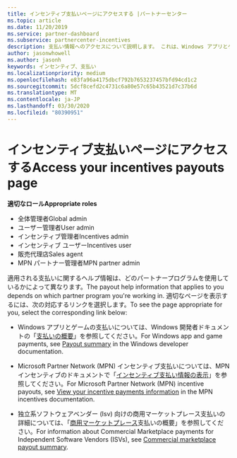 ```yaml
---
title: インセンティブ支払いページにアクセスする |パートナーセンター
ms.topic: article
ms.date: 11/20/2019
ms.service: partner-dashboard
ms.subservice: partnercenter-incentives
description: 支払い情報へのアクセスについて説明します。 これは、Windows アプリとゲームの支払いに加えて、MPN インセンティブ支払いにも適用されます。
author: jasonwhowell
ms.author: jasonh
keywords: インセンティブ、支払い
ms.localizationpriority: medium
ms.openlocfilehash: e83fa96a4175dbcf792b7653237457bfd94cd1c2
ms.sourcegitcommit: 5dcf8cefd2c4731c6a80e57c65b43521d7c37b6d
ms.translationtype: MT
ms.contentlocale: ja-JP
ms.lasthandoff: 03/30/2020
ms.locfileid: "80390951"
---
```

# <a name="access-your-incentives-payouts-page"></a><span data-ttu-id="4cc68-105">インセンティブ支払いページにアクセスする</span><span class="sxs-lookup"><span data-stu-id="4cc68-105">Access your incentives payouts page</span></span>

<span data-ttu-id="4cc68-106">**適切なロール**</span><span class="sxs-lookup"><span data-stu-id="4cc68-106">**Appropriate roles**</span></span>
-   <span data-ttu-id="4cc68-107">全体管理者</span><span class="sxs-lookup"><span data-stu-id="4cc68-107">Global admin</span></span>
-   <span data-ttu-id="4cc68-108">ユーザー管理者</span><span class="sxs-lookup"><span data-stu-id="4cc68-108">User admin</span></span>
-   <span data-ttu-id="4cc68-109">インセンティブ管理者</span><span class="sxs-lookup"><span data-stu-id="4cc68-109">Incentives admin</span></span>
-   <span data-ttu-id="4cc68-110">インセンティブ ユーザー</span><span class="sxs-lookup"><span data-stu-id="4cc68-110">Incentives user</span></span>
-   <span data-ttu-id="4cc68-111">販売代理店</span><span class="sxs-lookup"><span data-stu-id="4cc68-111">Sales agent</span></span>
-   <span data-ttu-id="4cc68-112">MPN パートナー管理者</span><span class="sxs-lookup"><span data-stu-id="4cc68-112">MPN partner admin</span></span>

<span data-ttu-id="4cc68-113">適用される支払いに関するヘルプ情報は、どのパートナープログラムを使用しているかによって異なります。</span><span class="sxs-lookup"><span data-stu-id="4cc68-113">The payout help information that applies to you depends on which partner program you're working in.</span></span> <span data-ttu-id="4cc68-114">適切なページを表示するには、次の対応するリンクを選択します。</span><span class="sxs-lookup"><span data-stu-id="4cc68-114">To see the page appropriate for you, select the corresponding link below:</span></span>

- <span data-ttu-id="4cc68-115">Windows アプリとゲームの支払いについては、Windows 開発者ドキュメントの「[支払いの概要](https://docs.microsoft.com/windows/uwp/publish/payout-summary)」を参照してください。</span><span class="sxs-lookup"><span data-stu-id="4cc68-115">For Windows app and game payments, see [Payout summary](https://docs.microsoft.com/windows/uwp/publish/payout-summary) in the Windows developer documentation.</span></span>

- <span data-ttu-id="4cc68-116">Microsoft Partner Network (MPN) インセンティブ支払いについては、MPN インセンティブのドキュメントで「[インセンティブ支払い情報の表示](understand-incentive-payouts.md)」を参照してください。</span><span class="sxs-lookup"><span data-stu-id="4cc68-116">For Microsoft Partner Network (MPN) incentive payouts, see [View your incentive payments information](understand-incentive-payouts.md) in the MPN incentives documentation.</span></span>

- <span data-ttu-id="4cc68-117">独立系ソフトウェアベンダー (Isv) 向けの商用マーケットプレース支払いの詳細については、「[商用マーケットプレース](https://docs.microsoft.com/azure/marketplace/partner-center-portal/payout-summary)支払いの概要」を参照してください。</span><span class="sxs-lookup"><span data-stu-id="4cc68-117">For information about Commercial Marketplace payments for Independent Software Vendors (ISVs), see [Commercial marketplace payout summary](https://docs.microsoft.com/azure/marketplace/partner-center-portal/payout-summary).</span></span>
